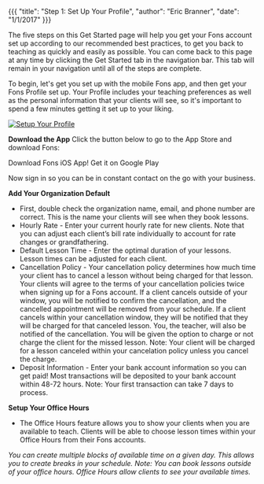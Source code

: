 {{{
  "title": "Step 1: Set Up Your Profile",
  "author": "Eric Branner",
  "date": "1/1/2017" 
}}}

The five steps on this Get Started page will help you get your Fons account set up according to our recommended best practices, to get you back to teaching as quickly and easily as possible. You can come back to this page at any time by clicking the Get Started tab in the navigation bar. This tab will remain in your navigation until all of the steps are complete.

To begin, let's get you set up with the mobile Fons app, and then get your Fons Profile set up. Your Profile includes your teaching preferences as well as the personal information that your clients will see, so it's important to spend a few minutes getting it set up to your liking.

[![Setup Your Profile](http://img.youtube.com/vi/JwPlkNam9XQ/0.jpg)](http://www.youtube.com/watch?v=JwPlkNam9XQ "Setup Your Profile")

**Download the App**
Click the button below to go to the App Store and download Fons:

Download Fons iOS App!  Get it on Google Play

Now sign in so you can be in constant contact on the go with your business.

**Add Your Organization Default**

* First, double check the organization name, email, and phone number are correct. This is the name your clients will see when they book lessons.
* Hourly Rate - Enter your current hourly rate for new clients. Note that you can adjust each client’s bill rate individually to account for rate changes or grandfathering.
* Default Lesson Time - Enter the optimal duration of your lessons. Lesson times can be adjusted for each client.
* Cancellation Policy - Your cancellation policy determines how much time your client has to cancel a lesson without being charged for that lesson. Your clients will agree to the terms of your cancellation policies twice when signing up for a Fons account. If a client cancels outside of your window, you will be notified to confirm the cancellation, and the cancelled appointment will be removed from your schedule. If a client cancels within your cancellation window, they will be notified that they will be charged for that canceled lesson. You, the teacher, will also be notified of the cancellation. You will be given the option to charge or not charge the client for the missed lesson. Note: Your client will be charged for a lesson canceled within your cancelation policy unless you cancel the charge.
* Deposit Information - Enter your bank account information so you can get paid! Most transactions will be deposited to your bank account within 48-72 hours. Note: Your first transaction can take 7 days to process.

**Setup Your Office Hours**
* The Office Hours feature allows you to show your clients when you are available to teach. Clients will be able to choose lesson times within your Office Hours from their Fons accounts.

_You can create multiple blocks of available time on a given day. This allows you to create breaks in your schedule. Note: You can book lessons outside of your office hours. Office Hours allow clients to see your available times._
